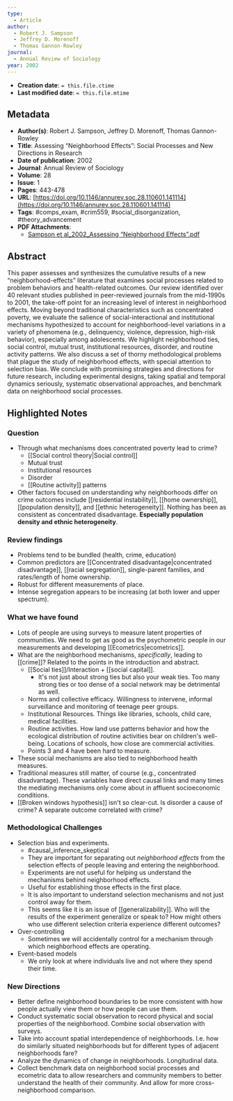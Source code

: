 ```yaml
---
type:
  - Article
author:
  - Robert J. Sampson
  - Jeffrey D. Morenoff
  - Thomas Gannon-Rowley
journal:
  - Annual Review of Sociology
year: 2002
---
```


* **Creation date**: `= this.file.ctime`
* **Last modified date**: `= this.file.mtime`

## Metadata

* **Author(s)**: Robert J. Sampson, Jeffrey D. Morenoff, Thomas Gannon-Rowley
* **Title**: Assessing “Neighborhood Effects”: Social Processes and New Directions in Research
* **Date of publication**: 2002
* **Journal**: Annual Review of Sociology
* **Volume**: 28
* **Issue**: 1
* **Pages**: 443-478
* **URL**: [https://doi.org/10.1146/annurev.soc.28.110601.141114](https://doi.org/10.1146/annurev.soc.28.110601.141114)
* **Tags**: #comps_exam, #crim559, #social_disorganization, #theory_advancement
* **PDF Attachments**:
  * [Sampson et al_2002_Assessing “Neighborhood Effects”.pdf](zotero://open-pdf/library/items/BHYQDTEZ)

## Abstract

This paper assesses and synthesizes the cumulative results of a new “neighborhood-effects” literature that examines social processes related to problem behaviors and health-related outcomes. Our review identified over 40 relevant studies published in peer-reviewed journals from the mid-1990s to 2001, the take-off point for an increasing level of interest in neighborhood effects. Moving beyond traditional characteristics such as concentrated poverty, we evaluate the salience of social-interactional and institutional mechanisms hypothesized to account for neighborhood-level variations in a variety of phenomena (e.g., delinquency, violence, depression, high-risk behavior), especially among adolescents. We highlight neighborhood ties, social control, mutual trust, institutional resources, disorder, and routine activity patterns. We also discuss a set of thorny methodological problems that plague the study of neighborhood effects, with special attention to selection bias. We conclude with promising strategies and directions for future research, including experimental designs, taking spatial and temporal dynamics seriously, systematic observational approaches, and benchmark data on neighborhood social processes.

## Highlighted Notes

### Question

* Through what mechanisms does concentrated poverty lead to crime?
	* [[Social control theory|Social control]]
	* Mutual trust
	* Institutional resources
	* Disorder
	* [[Routine activity]] patterns
* Other factors focused on understanding why neighborhoods differ on crime outcomes include [[residential instability]], [[home ownership]], [[population density]], and [[ethnic heterogeneity]]. Nothing has been as consistent as concentrated disadvantage. **Especially population density and ethnic heterogeneity**.

### Review findings

* Problems tend to be bundled (health, crime, education)
* Common predictors are [[Concentrated disadvantage|concentrated disadvantage]], [[racial segregation]], single-parent families, and rates/length of home ownership.
* Robust for different measurements of place.
* Intense segregation appears to be increasing (at both lower and upper spectrum).

### What we have found

* Lots of people are using surveys to measure latent properties of communities. We need to get as good as the psychometric people in our measurements and developing [[Ecometrics|ecometrics]].
* What are the neighborhood mechanisms, *specifically*, leading to [[crime]]? Related to the points in the introduction and abstract.
	* [[Social ties]]/Interaction + [[social capital]].
		* It's not just about strong ties but also your weak ties. Too many strong ties or too dense of a social network may be detrimental as well.
	* Norms and collective efficacy. Willingness to intervene, informal surveillance and monitoring of teenage peer groups.
	* Institutional Resources. Things like libraries, schools, child care, medical facilities.
	* Routine activities. How land use patterns behavior and how the ecological distribution of routine activities bear on children's well-being. Locations of schools, how close are commercial activities.
	* Points 3 and 4 have been hard to measure.
* These social mechanisms are also tied to neighborhood health measures.
* Traditional measures still matter, of course (e.g., concentrated disadvantage). These variables have direct causal links and many times the mediating mechanisms only come about in affluent socioeconomic conditions.
* [[Broken windows hypothesis]] isn't so clear-cut. Is disorder a cause of crime? A separate outcome correlated with crime?

### Methodological Challenges

* Selection bias and experiments.
	* #causal_inference_skeptical 
	* They are important for separating out *neighborhood effects* from the selection effects of people leaving and entering the neighborhood.
	* Experiments are not useful for helping us understand the mechanisms behind neighborhood effects.
	* Useful for establishing those effects in the first place.
	* It is also important to understand selection mechanisms and not just control away for them.
	* This seems like it is an issue of [[generalizability]]. Who will the results of the experiment generalize or speak to? How might others who use different selection criteria experience different outcomes?
* Over-controlling
	* Sometimes we will accidentally control for a mechanism through which neighborhood effects are operating.
* Event-based models
	* We only look at where individuals live and not where they spend their time.

### New Directions

* Better define neighborhood boundaries to be more consistent with how people actually view them or how people can use them.
* Conduct systematic social observation to record physical and social properties of the neighborhood. Combine social observation with surveys.
* Take into account spatial interdependence of neighborhoods. I.e. how do similarly situated neighborhoods but for different types of adjacent neighborhoods fare?
* Analyze the dynamics of change in neighborhoods. Longitudinal data.
* Collect benchmark data on neighborhood social processes and ecometric data to allow researchers and community members to better understand the health of their community. And allow for more cross-neighborhood comparison.